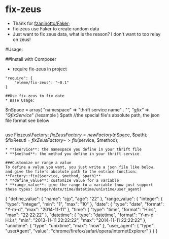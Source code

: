fix-zeus
========

* Thank for [fzaninotto/Faker](https://github.com/fzaninotto/Faker);
* fix-zeus use Faker to create random data
* Just want to fix zeus data, what is the reason? I don't want to too relay on zeus!

#Usage:

##Install with Composer
* require fix-zeus in project
```
"require": {
    "eleme/fix-zeus": "~0.1"
}

##Use fix-zeus to fix date
* Base Usage:
```
$nSpace = array(
    "namespace" => "thrift service name" . "_",
    "gfix" => "GfixService_" //example
)
$path  //the special file's absolute path, the json file format see below
```
```
use Fixzeus\Factory;
$fixZeusFactory = new Factory($nSpace, $path);
$fixResutl = $fixZeusFactory->fix($service, $method);
```
* **$service**: the namespace you define in your thrift file
* **$method**: the method you define in your thrift service

###Customize or range a value
To define a value you want, you just write a json file like below,
and give the file's absolute path to the entrace function: **Factory::fix($service, $method, $path)**
* **define_value**: customize value for a variable
* **range_value**: give the range to a variable (now just support these types: integer/date/time/datetime/unixtime/user_agent)
```
{
    "define_value": {
        "name": "cjp",
        "age": "22"
    },
    "range_value": {
        "integer": {
            "type": "integer",
            "min": "1",
            "max": "10"
        },
        "date": {
            "type": "date",
            "format": "Y-m-d",
            "max": "2014-11-11"
        },
        "time": {
            "type": "time",
            "format": "H:i:s",
            "max": "22:22:22"
        },
        "datetime": {
            "type": "datetime",
            "format": "Y-m-d H:i:s",
            "min": "2013-11-11 22:22:22",
            "max": "2014-11-11 22:22:22"
        },
        "unixtime": {
            "type": "unixtime",
            "max": "now"
        },
        "user_agent": {
            "type": "userAgent",
            "value": "chrome/firefox/safari/opera/internetExplorer"
        }
    }
}
```
